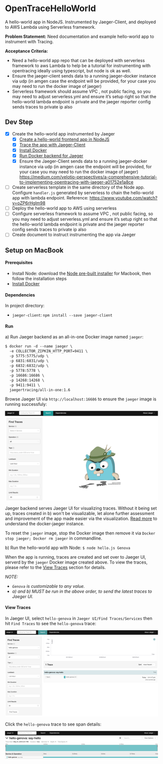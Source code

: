 # OpenTraceHelloWorld
A hello-world app in NodeJS. Instrumented by Jaeger-Client, and deployed to AWS Lambda using Serverless framework.

**Problem Statement:** Need documentation and example hello-world app to instrument with Tracing.

**Acceptance Criteria:**
- Need a hello-world app repo that can be deployed with serverless framework to aws Lambda to help be a tutorial for instrumenting with opentracing ideally using typescript, but node is ok as well.
- Ensure the jaeger-client sends data to a running jaeger-docker instance via udp (in amgen case the endpoint will be provided, for your case you may need to run the docker image of jaeger)
- Serverless framework should assume VPC , not public facing, so you may need to adjust serverless.yml and ensure it’s setup right so that the hello-world lambda endpoint is private and the jaeger reporter config sends traces to private ip also

## Dev Step

- [x] Create the hello-world app instrumented by Jaeger
  - [x] [Create a hello-world frontend app in NodeJS](https://github.com/yurishkuro/opentracing-tutorial/tree/master/nodejs/lesson01)
  - [x] [Trace the app with Jaeger-Client](https://github.com/jaegertracing/jaeger-client-node)
  - [x] [Install Docker](https://docs.docker.com/v17.12/docker-for-mac/install/)
  - [x] [Run Docker backend for Jaeger](https://www.jaegertracing.io/docs/1.6/getting-started/#all-in-one-docker-image)
  - [x] Ensure the Jaeger-Client sends data to a running jaeger-docker instance via udp (in amgen case the endpoint will be provided, for your case you may need to run the docker image of jaeger) https://medium.com/velotio-perspectives/a-comprehensive-tutorial-to-implementing-opentracing-with-jaeger-a01752e1a8ce
- [ ] Create serverless template in the same directory of the Node app. Configure `handler.js` generated by serverless to chain the hello-world app with lambda endpoint. Reference: https://www.youtube.com/watch?v=oZP6rHglm98
- [ ] Deploy the hello-world app to AWS using serverless
- [ ] Configure serverless framework to assume VPC , not public facing, so you may need to adjust serverless.yml and ensure it’s setup right so that the hello-world lambda endpoint is private and the jaeger reporter config sends traces to private ip also
- [ ] Create document to instruct instrumenting the app via Jaeger

## Setup on MacBook

#### Prerequisites

- Install Node: download the [Node pre-built installer](https://nodejs.org/en/download/) for Macbook, then follow the installation steps
- [Install Docker](https://docs.docker.com/v17.12/docker-for-mac/install/)

#### Dependencies

In project directory:

- `jaeger-client`: `npm install --save jaeger-client`

#### Run

a) Run Jaeger backend as an all-in-one Docker image named `jaeger`:

```
$ docker run -d --name jaeger \
  -e COLLECTOR_ZIPKIN_HTTP_PORT=9411 \
  -p 5775:5775/udp \
  -p 6831:6831/udp \
  -p 6832:6832/udp \
  -p 5778:5778 \
  -p 16686:16686 \
  -p 14268:14268 \
  -p 9411:9411 \
  jaegertracing/all-in-one:1.6
  ```

Browse Jaeger UI via `http://localhost:16686` to ensure the `jaeger` image is running successfuly:

![jaeger-ui](markdown/jaeger-ui.png)

Jaeger backend serves Jaeger UI for visualizing traces. Without it being set up, traces created in b) won't be visualizable, let alone further assessment and improvement of the app made easier via the visualization. [Read more](https://www.jaegertracing.io/docs/1.6/getting-started/#all-in-one-docker-image) to understand the docker-jaeger instance.

To reset the `jaeger` image, stop the Docker image then remove it via `Docker stop jaeger; Docker rm jaeger` in commandline.

b) Run the hello-world app with Node: `$ node hello.js Genova`

When the app is running, traces are created and set over to Jaeger UI, serverd by the `jaeger` Docker image created above. To view the traces, please refer to the [View Traces](#view-traces) section for details.

_NOTE:_
- _`Genova` is customizable to any value._
- _a) and b) MUST be run in the above order, to send the latest traces to Jaeger UI._

#### View Traces

In Jaeger UI, select `hello-genova` in `Jaeger UI/Find Traces/Services` then hit `Find Traces` to see the `hello-genova` trace:

![jaeger-ui](markdown/trace-details.png)

Click the `hello-genova` trace to see span details:

![jaeger-ui](markdown/span-details.png)
